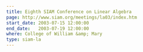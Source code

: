 ```yaml
---
title: Eighth SIAM Conference on Linear Algebra
page: http://www.siam.org/meetings/la03/index.htm
start_date: 2003-07-15 12:00:00
end_date:   2003-07-19 12:00:00
where: College of William &amp; Mary
type: siam-la
---
```

